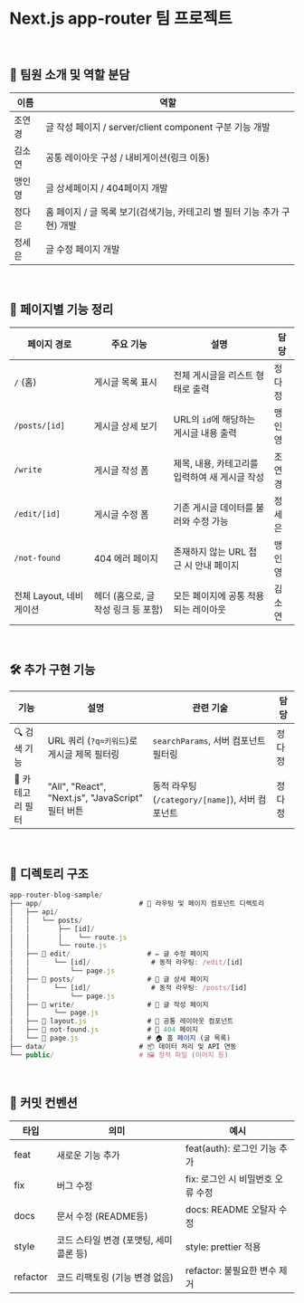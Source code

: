 # Next.js app-router 팀 프로젝트

<br />

## **👥** **팀원 소개 및 역할 분담**

| **이름** | **역할**                                                                 |
| -------- | ------------------------------------------------------------------------ |
| 조연경   | 글 작성 페이지 / server/client component 구분 기능 개발                  |
| 김소연   | 공통 레이아웃 구성 / 내비게이션(링크 이동)                               |
| 맹인영   | 글 상세페이지 / 404페이지 개발                                           |
| 정다은   | 홈 페이지 / 글 목록 보기(검색기능, 카테고리 별 필터 기능 추가 구현) 개발 |
| 정세은   | 글 수정 페이지 개발                                                      |

<br />

## 📁 페이지별 기능 정리

| 페이지 경로             | 주요 기능                           | 설명                                           | 담당   |
| ----------------------- | ----------------------------------- | ---------------------------------------------- | ------ |
| `/` (홈)                | 게시글 목록 표시                    | 전체 게시글을 리스트 형태로 출력               | 정다정 |
| `/posts/[id]`           | 게시글 상세 보기                    | URL의 `id`에 해당하는 게시글 내용 출력         | 맹인영 |
| `/write`                | 게시글 작성 폼                      | 제목, 내용, 카테고리를 입력하여 새 게시글 작성 | 조연경 |
| `/edit/[id]`            | 게시글 수정 폼                      | 기존 게시글 데이터를 불러와 수정 가능          | 정세은 |
| `/not-found`            | 404 에러 페이지                     | 존재하지 않는 URL 접근 시 안내 페이지          | 맹인영 |
| 전체 Layout, 네비게이션 | 헤더 (홈으로, 글 작성 링크 등 포함) | 모든 페이지에 공통 적용되는 레이아웃           | 김소연 |

<br />

## 🛠️ 추가 구현 기능

| 기능             | 설명                                              | 관련 기술                                       | 담당   |
| ---------------- | ------------------------------------------------- | ----------------------------------------------- | ------ |
| 🔍 검색 기능     | URL 쿼리 (`?q=키워드`)로 게시글 제목 필터링       | `searchParams`, 서버 컴포넌트 필터링            | 정다정 |
| 📂 카테고리 필터 | "All", "React", "Next.js", "JavaScript" 필터 버튼 | 동적 라우팅 (`/category/[name]`), 서버 컴포넌트 | 정다정 |

<br />

## 📁 디렉토리 구조

```jsx
app-router-blog-sample/
├── app/                        # 📂 라우팅 및 페이지 컴포넌트 디렉토리
│   ├── api/
│   │   └── posts/
│   │       ├── [id]/
│   │       │    └── route.js
│   │       └── route.js
│   ├── 📂 edit/                   # ✏️ 글 수정 페이지
│   │      └── [id]/               # 동적 라우팅: /edit/[id]
│   │          └── page.js
│   ├── 📂 posts/                  # 📄 글 상세 페이지
│   │      └── [id]/               # 동적 라우팅: /posts/[id]
│   │          └── page.js
│   ├── 📂 write/                  # 📝 글 작성 페이지
│   │      └── page.js
│   ├── 📄 layout.js               # 🧱 공통 레이아웃 컴포넌트
│   ├── 📄 not-found.js            # 🚫 404 페이지
│   └── 📄 page.js                 # 🏠 홈 페이지 (글 목록)
├── data/                       # 📦 데이터 처리 및 API 연동
└── public/                     # 🖼️ 정적 파일 (이미지 등)

```

<br />

## 📝 커밋 컨벤션

| 타입     | 의미                                   | 예시                              |
| -------- | -------------------------------------- | --------------------------------- |
| feat     | 새로운 기능 추가                       | feat(auth): 로그인 기능 추가      |
| fix      | 버그 수정                              | fix: 로그인 시 비밀번호 오류 수정 |
| docs     | 문서 수정 (README등)                   | docs: README 오탈자 수정          |
| style    | 코드 스타일 변경 (포맷팅, 세미콜론 등) | style: prettier 적용              |
| refactor | 코드 리팩토링 (기능 변경 없음)         | refactor: 불필요한 변수 제거      |
